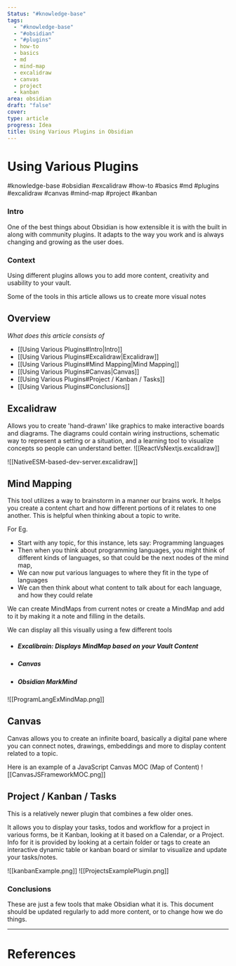 ```yaml
---
Status: "#knowledge-base"
tags:
  - "#knowledge-base"
  - "#obsidian"
  - "#plugins"
  - how-to
  - basics
  - md
  - mind-map
  - excalidraw
  - canvas
  - project
  - kanban
area: obsidian
draft: "false"
cover: 
type: article
progress: Idea
title: Using Various Plugins in Obsidian
---
```


# Using Various Plugins
#knowledge-base #obsidian #excalidraw #how-to #basics #md #plugins #excalidraw #canvas #mind-map #project #kanban

### Intro
One of the best things about Obsidian is how extensible it is with the built in along with community plugins. It adapts to the way you work and is always changing and growing as the user does.



### Context

Using different plugins allows you to add more content, creativity and usability to your vault.

Some of the tools in this article allows us to create more visual notes



## Overview
*What does this article consists of*
- [[Using Various Plugins#Intro|Intro]]
- [[Using Various Plugins#Excalidraw|Excalidraw]]
- [[Using Various Plugins#Mind Mapping|Mind Mapping]]
- [[Using Various Plugins#Canvas|Canvas]]
- [[Using Various Plugins#Project / Kanban / Tasks]]
- [[Using Various Plugins#Conclusions]]



## Excalidraw

Allows you to create 'hand-drawn' like graphics to make interactive boards and diagrams. The diagrams could contain wiring instructions, schematic way to represent a setting or a situation, and a learning tool to visualize concepts so people can understand better. 
![[ReactVsNextjs.excalidraw]]

![[NativeESM-based-dev-server.excalidraw]]

## Mind Mapping

This tool utilizes a way to brainstorm in a manner our brains work. It helps you create a content chart and how different portions of it relates to one another. This is helpful when thinking about a topic to write.

For Eg.
- Start with any topic, for this instance, lets say: Programming languages
- Then when you think about programming languages, you might think of different kinds of languages, so that could be the next nodes of the mind map, 
- We can now put various languages to where they fit in the type of languages
- We can then think about what content to talk about for each  language, and how they could relate

We can create MindMaps from current notes or create a MindMap and add to it by making it a note and filling in the details.

We can display all this visually using a few different tools
- ##### Excalibrain: Displays MindMap based on your Vault Content
- ##### Canvas
- ##### Obsidian MarkMind
![[ProgramLangExMindMap.png]]

## Canvas

Canvas allows you to create an infinite board, basically a digital pane where you can connect notes, drawings, embeddings and more to display content related to a topic.

Here is an example of a JavaScript Canvas MOC (Map of Content)
![[CanvasJSFrameworkMOC.png]]


## Project / Kanban / Tasks

This is a relatively newer plugin that combines a few older ones. 

It allows you to display your tasks, todos and workflow for a project in various forms, be it Kanban, looking at it based on a Calendar, or a Project. 
Info for it is provided by looking at a certain folder or tags to create an interactive dynamic table or kanban board or similar to visualize and update your tasks/notes.

![[kanbanExample.png]]
![[ProjectsExamplePlugin.png]]

### Conclusions

These are just a few tools that make Obsidian what it is. This document should be updated regularly to add more content, or to change how we do things.





---
# References